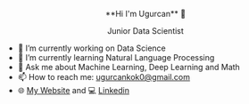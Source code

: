 <p align="center">**Hi I'm Ugurcan** 👋</p>
<p align="center">Junior Data Scientist</p>


- 🔭 I’m currently working on Data Science
- 🌱 I’m currently learning Natural Language Processing
- 💬 Ask me about Machine Learning, Deep Learning and Math 
- 📫 How to reach me: ugurcankok0@gmail.com
- :globe_with_meridians: [My Website](https://www.ugurcankok.me) and :computer: [Linkedin](https://www.linkedin.com/in/ugur-can-kok/)
